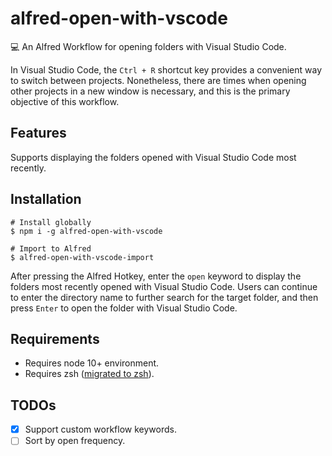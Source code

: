 # alfred-open-with-vscode

💻 An Alfred Workflow for opening folders with Visual Studio Code.

In Visual Studio Code, the `Ctrl + R` shortcut key provides a convenient way to switch between projects. Nonetheless, there are times when opening other projects in a new window is necessary, and this is the primary objective of this workflow.

## Features

Supports displaying the folders opened with Visual Studio Code most recently.

## Installation

```shell
# Install globally
$ npm i -g alfred-open-with-vscode

# Import to Alfred
$ alfred-open-with-vscode-import
```

After pressing the Alfred Hotkey, enter the `open` keyword to display the folders most recently opened with Visual Studio Code. Users can continue to enter the directory name to further search for the target folder, and then press `Enter` to open the folder with Visual Studio Code.

## Requirements

- Requires node 10+ environment.
- Requires zsh ([migrated to zsh](https://support.apple.com/en-us/HT208050)).

## TODOs

- [x] Support custom workflow keywords.
- [ ] Sort by open frequency.
